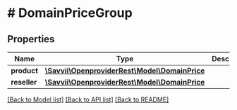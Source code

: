 # # DomainPriceGroup

## Properties

Name | Type | Description | Notes
------------ | ------------- | ------------- | -------------
**product** | [**\Savvii\OpenproviderRest\Model\DomainPrice**](DomainPrice.md) |  | [optional]
**reseller** | [**\Savvii\OpenproviderRest\Model\DomainPrice**](DomainPrice.md) |  | [optional]

[[Back to Model list]](../../README.md#models) [[Back to API list]](../../README.md#endpoints) [[Back to README]](../../README.md)
